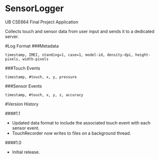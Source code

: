 SensorLogger
============
UB CSE664 Final Project Application 

Collects touch and sensor data from user input and sends it to a dedicated server.


#Log Format
###Metadata
```
timestamp, IMEI, standing=1, case=1, model-id, density-dpi, height-pixels, width-pixels
```

###Touch Events
```
timestamp, #touch, x, y, pressure
```

###Sensor Events
```
timestamp, #touch, x, y, z, accuracy
```

#Version History

####1.1
- Updated data format to include the associated touch event with each sensor event.
- TouchRecorder now writes to files on a background thread.

####1.0
- Initial release.

